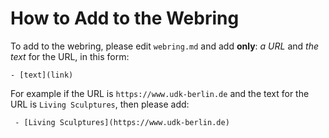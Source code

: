# How to Add to the Webring

To add to the webring, please edit `webring.md` and add **only**: *a URL* and *the text* for the URL, in this form:

`- [text](link)`

For example if the URL is `https://www.udk-berlin.de` and the text for the URL is `Living Sculptures`, then please add:

` - [Living Sculptures](https://www.udk-berlin.de)`
